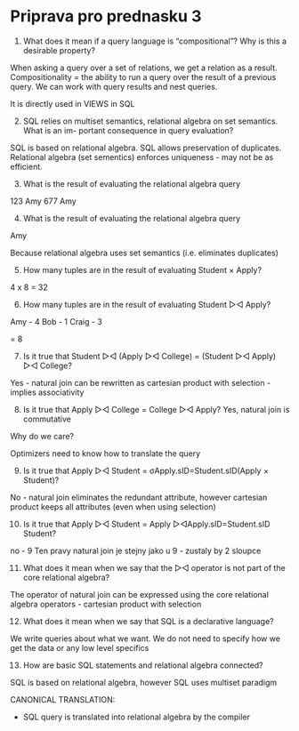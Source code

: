 # Priprava pro prednasku 3

1. What does it mean if a query language is “compositional”? Why is this a desirable
   property?

When asking a query over a set of relations, we get a relation as a result. Compositionality = the ability to run a query over the result of a previous query. We can work with query results and nest queries.

It is directly used in VIEWS in SQL

2. SQL relies on multiset semantics, relational algebra on set semantics. What is an im-
   portant consequence in query evaluation?

SQL is based on relational algebra. SQL allows preservation of duplicates. Relational algebra (set sementics) enforces uniqueness - may not be as efficient.

3. What is the result of evaluating the relational algebra query

123 Amy
677 Amy

4. What is the result of evaluating the relational algebra query

Amy

Because relational algebra uses set semantics (i.e. eliminates duplicates)

5. How many tuples are in the result of evaluating Student × Apply?

4 x 8 = 32

6. How many tuples are in the result of evaluating Student ▷◁ Apply?

Amy - 4
Bob - 1
Craig - 3

= 8

7. Is it true that Student ▷◁ (Apply ▷◁ College) = (Student ▷◁ Apply) ▷◁ College?

Yes - natural join can be rewritten as cartesian product with selection - implies associativity

8. Is it true that Apply ▷◁ College = College ▷◁ Apply?
   Yes, natural join is commutative

Why do we care?

Optimizers need to know how to translate the query

9. Is it true that Apply ▷◁ Student = σApply.sID=Student.sID(Apply × Student)?

No - natural join eliminates the redundant attribute, however cartesian product keeps all attributes (even when using selection)

10. Is it true that Apply ▷◁ Student = Apply ▷◁Apply.sID=Student.sID Student?

no - 9
Ten pravy natural join je stejny jako u 9 - zustaly by 2 sloupce

11. What does it mean when we say that the ▷◁ operator is not part of the core relational
    algebra?

The operator of natural join can be expressed using the core relational algebra operators - cartesian product with selection

12. What does it mean when we say that SQL is a declarative language?

We write queries about what we want. We do not need to specify how we get the data or any low level specifics

13. How are basic SQL statements and relational algebra connected?

SQL is based on relational algebra, however SQL uses multiset paradigm

CANONICAL TRANSLATION:

- SQL query is translated into relational algebra by the compiler

